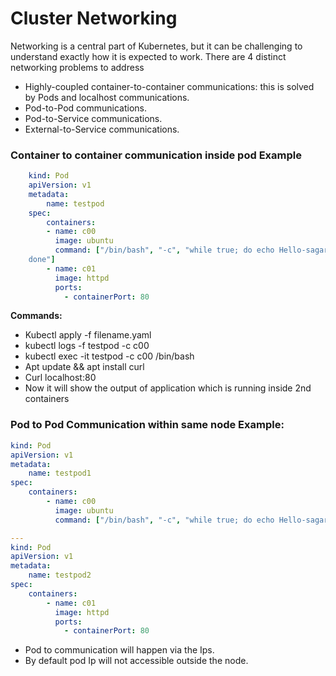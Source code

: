 # Cluster Networking

Networking is a central part of Kubernetes, but it can be challenging to understand exactly how it is expected to
work. There are 4 distinct networking problems to address

- Highly-coupled container-to-container communications: this is solved by Pods and localhost communications.
- Pod-to-Pod communications.
- Pod-to-Service communications.
- External-to-Service communications.

### Container to container communication inside pod Example

```yaml
    kind: Pod
    apiVersion: v1
    metadata:
        name: testpod
    spec:
        containers:
        - name: c00
          image: ubuntu
          command: ["/bin/bash", "-c", "while true; do echo Hello-sagar; sleep 5 ; 
    done"]
        - name: c01
          image: httpd
          ports:
            - containerPort: 80
```

**Commands:**

- Kubectl apply -f filename.yaml
- kubectl logs -f testpod -c c00
- kubectl exec -it testpod -c c00 /bin/bash
- Apt update && apt install curl
- Curl localhost:80
- Now it will show the output of application which is running inside 2nd containers

### Pod to Pod Communication within same node Example:

```yaml
kind: Pod
apiVersion: v1
metadata:
    name: testpod1
spec:
    containers:
        - name: c00
          image: ubuntu
          command: ["/bin/bash", "-c", "while true; do echo Hello-sagar; sleep 5 ; done"]

---
kind: Pod
apiVersion: v1
metadata:
    name: testpod2
spec:
    containers:
        - name: c01
          image: httpd
          ports:
            - containerPort: 80
```

- Pod to communication will happen via the Ips.
- By default pod Ip will not accessible outside the node.

